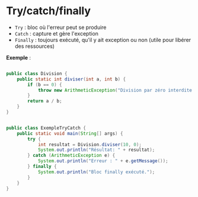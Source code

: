 # Try/catch/finally

- `Try` : bloc où l'erreur peut se produire
- `Catch` : capture et gère l'exception
- `Finally` : toujours exécuté, qu'il y ait exception ou non (utile pour libérer des ressources)

**Exemple** :

```java

public class Division {
    public static int diviser(int a, int b) {
        if (b == 0) {
            throw new ArithmeticException("Division par zéro interdite !");
        }
        return a / b;
    }
}


public class ExempleTryCatch {
    public static void main(String[] args) {
        try {
            int resultat = Division.diviser(10, 0);
            System.out.println("Résultat: " + resultat);
        } catch (ArithmeticException e) {
            System.out.println("Erreur : " + e.getMessage());
        } finally {
            System.out.println("Bloc finally exécuté.");
        }
    }
}
```
